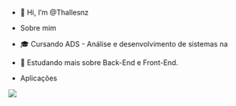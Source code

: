 - 👋 Hi, I’m @Thallesnz

- Sobre mim
- 🎓 Cursando ADS - Análise e desenvolvimento de sistemas na  
- 🔭 Estudando mais sobre Back-End e Front-End.

- Aplicações
<img src="https://i.imgur.com/slslVDc.png-323330?style=for-the-badge&logo=python&logoColor=cian">
